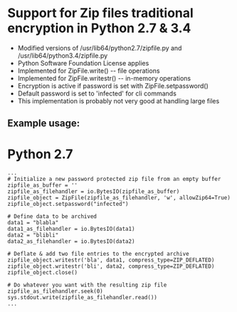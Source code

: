 # Support for Zip files traditional encryption in Python 2.7 & 3.4

- Modified versions of /usr/lib64/python2.7/zipfile.py and /usr/lib64/python3.4/zipfile.py
- Python Software Foundation License applies
- Implemented for ZipFile.write() -- file operations
- Implemented for ZipFile.writestr() -- in-memory operations
- Encryption is active if password is set with ZipFile.setpassword()
- Default password is set to 'infected' for cli commands
- This implementation is probably not very good at handling large files

Example usage:
--------------

# Python 2.7

	...
	# Initialize a new password protected zip file from an empty buffer
	zipfile_as_buffer = ''
	zipfile_as_filehandler = io.BytesIO(zipfile_as_buffer)
	zipfile_object = ZipFile(zipfile_as_filehandler, 'w', allowZip64=True)
	zipfile_object.setpassword("infected")

	# Define data to be archived
	data1 = "blabla"
	data1_as_filehandler = io.BytesIO(data1)
	data2 = "blibli"
	data2_as_filehandler = io.BytesIO(data2)

	# Deflate & add two file entries to the encrypted archive
	zipfile_object.writestr('bla', data1, compress_type=ZIP_DEFLATED)
	zipfile_object.writestr('bli', data2, compress_type=ZIP_DEFLATED)
	zipfile_object.close()

	# Do whatever you want with the resulting zip file
	zipfile_as_filehandler.seek(0)
	sys.stdout.write(zipfile_as_filehandler.read())
	...
